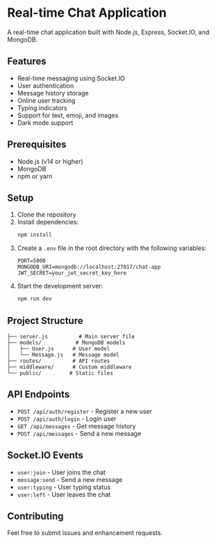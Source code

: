 # Real-time Chat Application

A real-time chat application built with Node.js, Express, Socket.IO, and MongoDB.

## Features

- Real-time messaging using Socket.IO
- User authentication
- Message history storage
- Online user tracking
- Typing indicators
- Support for text, emoji, and images
- Dark mode support

## Prerequisites

- Node.js (v14 or higher)
- MongoDB
- npm or yarn

## Setup

1. Clone the repository
2. Install dependencies:
   ```bash
   npm install
   ```
3. Create a `.env` file in the root directory with the following variables:
   ```
   PORT=5000
   MONGODB_URI=mongodb://localhost:27017/chat-app
   JWT_SECRET=your_jwt_secret_key_here
   ```
4. Start the development server:
   ```bash
   npm run dev
   ```

## Project Structure

```
├── server.js          # Main server file
├── models/           # MongoDB models
│   ├── User.js      # User model
│   └── Message.js   # Message model
├── routes/          # API routes
├── middleware/      # Custom middleware
└── public/         # Static files
```

## API Endpoints

- `POST /api/auth/register` - Register a new user
- `POST /api/auth/login` - Login user
- `GET /api/messages` - Get message history
- `POST /api/messages` - Send a new message

## Socket.IO Events

- `user:join` - User joins the chat
- `message:send` - Send a new message
- `user:typing` - User typing status
- `user:left` - User leaves the chat

## Contributing

Feel free to submit issues and enhancement requests. 
